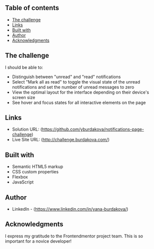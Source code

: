 
## Table of contents

- [The challenge](#the-challenge)
- [Links](#links)
- [Built with](#built-with)
- [Author](#author)
- [Acknowledgments](#acknowledgments)

## The challenge

I should be able to:

- Distinguish between "unread" and "read" notifications
- Select "Mark all as read" to toggle the visual state of the unread notifications and set the number of unread messages to zero
- View the optimal layout for the interface depending on their device's screen size
- See hover and focus states for all interactive elements on the page

## Links

- Solution URL: (https://github.com/yburdakova/notifications-page-challenge)
- Live Site URL: (http://challenge.burdakova.com/)

## Built with

- Semantic HTML5 markup
- CSS custom properties
- Flexbox
- JavaScript

## Author

- LinkedIn - (https://www.linkedin.com/in/yana-burdakova/)

## Acknowledgments

I express my gratitude to the Frontendmentor project team. This is so important for a novice developer!
